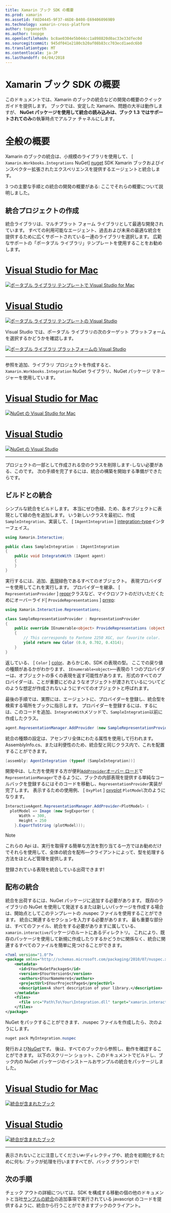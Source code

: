 ```yaml
---
title: Xamarin ブック SDK の概要
ms.prod: xamarin
ms.assetid: FAED4445-9F37-46D8-B408-E694060969B9
ms.technology: xamarin-cross-platform
author: topgenorth
ms.author: toopge
ms.openlocfilehash: bc8ae0304e5b044cc1a898820d0ac33e33dfec0d
ms.sourcegitcommit: 945df041e2180cb20af08b83cc703ecd1aedc6b0
ms.translationtype: MT
ms.contentlocale: ja-JP
ms.lasthandoff: 04/04/2018
---
```

# <a name="getting-started-with-the-xamarin-workbooks-sdk"></a>Xamarin ブック SDK の概要

このドキュメントでは、Xamarin のブックの統合などの開発の概要のクイック ガイドを提供します。 ブックでは、安定した Xamarin、問題の大半は動作しますが、 **NuGet パッケージを使用して統合の読み込みは、ブック 1.3 ではサポートされてのみ**の執筆時点でアルファ チャネルにします。

# <a name="general-overview"></a>全般の概要

Xamarin のブックの統合は、小規模のライブラリを使用して、 [ `Xamarin.Workbooks.Integrations` NuGet] [ nuget] SDK Xamarin ブックおよびインスペクター拡張されたエクスペリエンスを提供するエージェントと統合します。

3 つの主要な手順との統合の開発の概要がある: ここでそれらの概要について説明しました。

## <a name="creating-the-integration-project"></a>統合プロジェクトの作成

統合ライブラリは、マルチプラット フォーム ライブラリとして最適な開発されています。 すべての利用可能なエージェント、過去および未来の最適な統合を提供するために広くサポートされている一連のライブラリを選択します。 広範なサポートの「ポータブル ライブラリ」テンプレートを使用することをお勧めします。

# <a name="visual-studio-for-mactabvsmac"></a>[Visual Studio for Mac](#tab/vsmac)

[![ポータブル ライブラリ テンプレートで Visual Studio for Mac](images/xamarin-studio-pcl.png)](images/xamarin-studio-pcl.png#lightbox)

# <a name="visual-studiotabvswin"></a>[Visual Studio](#tab/vswin)

[![ポータブル ライブラリ テンプレートの Visual Studio](images/visual-studio-pcl.png)](images/visual-studio-pcl.png#lightbox)

Visual Studio では、ポータブル ライブラリの次のターゲット プラットフォームを選択するかどうかを確認します。

[![ポータブル ライブラリ プラットフォームの Visual Studio](images/visual-studio-pcl-platforms.png)](images/visual-studio-pcl-platforms.png#lightbox)

-----

参照を追加、ライブラリ プロジェクトを作成すると、 `Xamarin.Workbooks.Integration` NuGet ライブラリ、NuGet パッケージ マネージャーを使用しています。

# <a name="visual-studio-for-mactabvsmac"></a>[Visual Studio for Mac](#tab/vsmac)

[![NuGet の Visual Studio for Mac](images/xamarin-studio-nuget.png)](images/xamarin-studio-nuget.png#lightbox)

# <a name="visual-studiotabvswin"></a>[Visual Studio](#tab/vswin)

[![NuGet の Visual Studio](images/visual-studio-nuget.png)](images/visual-studio-nuget.png#lightbox)

-----

プロジェクトの一部として作成される空のクラスを削除します-しない必要がある、このです。 次の手順を完了するには、統合の構築を開始する準備ができたらです。

## <a name="building-an-integration"></a>ビルドとの統合

シンプルな統合をビルドします。 本当にぜひ色緑、ため、各オブジェクトに表現として緑の色を追加します。 いう新しいクラスを最初に、作成`SampleIntegration`、実装して、 [ `IAgentIntegration` ] [ integration-type]インターフェイス。

```csharp
using Xamarin.Interactive;

public class SampleIntegration : IAgentIntegration
{
    public void IntegrateWith (IAgent agent)
    {
    }
}
```

実行するには、追加、[表現](~/tools/workbooks/sdk/representations.md)緑色であるすべてのオブジェクト。 表現プロバイダーを使用してこれを実行します。 プロバイダーを継承、 [ `RepresentationProvider` ] [ reppr]クラスなど、マイクロソフトのだけいただくためにオーバーライド[ `ProvideRepresentations` ] [ prrep]:

```csharp
using Xamarin.Interactive.Representations;

class SampleRepresentationProvider : RepresentationProvider
{
    public override IEnumerable<object> ProvideRepresentations (object obj)
    {
        // This corresponds to Pantone 2250 XGC, our favorite color.
        yield return new Color (0.0, 0.702, 0.4314);
    }
}
```

返している、 [ `Color` ] [ color]、あらかじめ、SDK の表現の型。
ここでの戻り値の種類があるかがわかります、 `IEnumerable<object>`&mdash;表現の 1 つのプロバイダーは、オブジェクトの多くの表現を返す可能性があります。 形式のすべてのプロバイダーは、ことが重要にどのようなオブジェクトが渡されているについてどのような想定が作成されないようにすべてのオブジェクトと呼ばれます。

最後の手順では、実際には、エージェントに、プロバイダーを登録し、統合型を検索する場所をブックに指示します。 プロバイダーを登録するには、するには、このコードを追加、`IntegrateWith`メソッドで、`SampleIntegration`以前に作成したクラス。

```csharp
agent.RepresentationManager.AddProvider (new SampleRepresentationProvider ());
```

統合の種類の設定は、アセンブリ全体にわたる属性を使用して行われます。 AssemblyInfo.cs、または利便性のため、統合型と同じクラス内で、これを配置することができます。

```csharp
[assembly: AgentIntegration (typeof (SampleIntegration))]
````

開発中は、した方を使用する方が便利[`AddProvider`オーバー ロード][ addprovider]で`RepresentationManager`できるように、ブックの内部表現を提供する単純なコールバックを登録するにはそのコードを移動し、`RepresentationProvider`実装が完了します。 表示するための使用例、 [ `OxyPlot` ] [ oxyplot] `PlotModel`次のようになります。

```csharp
InteractiveAgent.RepresentationManager.AddProvider<PlotModel> (
  plotModel => Image (new SvgExporter {
      Width = 300,
      Height = 250
    }.ExportToString (plotModel)));
```

> [!NOTE]
> これらの Api は、実行を取得する簡単な方法を割り当てる一方ではお勧めだけでそれらを使用して、全体の統合を配布&mdash;クライアントによって、型を処理する方法をほとんど管理を提供します。

登録されている表現を統合している出荷できます!

## <a name="shipping-your-integration"></a>配布の統合

統合を出荷するには、NuGet パッケージに追加する必要があります。
既存のライブラリの NuGet を使用して発送するまたは新しいパッケージを作成する場合は、開始点としてこのテンプレートの .nuspec ファイルを使用することができます。
統合に関連するセクションを入力する必要があります。 最も重要な部分は、すべてのファイル、統合をする必要がありますに属している、`xamarin.interactive`パッケージのルートにあるディレクトリ。 これにより、既存のパッケージを使用して新規に作成したりするかどうかに関係なく、統合に関連するすべてのファイルを簡単に見つけることができます。

```xml
<?xml version="1.0"?>
<package xmlns="http://schemas.microsoft.com/packaging/2010/07/nuspec.xsd">
    <metadata>
      <id>$YourNuGetPackage$</id>
      <version>$YourVersion$</version>
      <authors>$YourNameHere$</authors>
      <projectUrl>$YourProjectPage$</projectUrl>
      <description>A short description of your library.</description>
    </metadata>
    <files>
      <file src="Path\To\Your\Integration.dll" target="xamarin.interactive" />
    </files>
</package>
```

NuGet をパックすることができます、.nuspec ファイルを作成したら、次のようにします。

```csharp
nuget pack MyIntegration.nuspec
```

発行および[NuGet][nugetorg]です。 後は、すべてのブックから参照し、動作を確認することができます。 以下のスクリーン ショット、このドキュメントでビルドし、ブック内の NuGet パッケージのインストールおサンプルの統合をパッケージしました。

# <a name="visual-studio-for-mactabvsmac"></a>[Visual Studio for Mac](#tab/vsmac)

[![統合が含まれたブック](images/mac-workbooks-integrated.png)](images/mac-workbooks-integrated.png#lightbox)

# <a name="visual-studiotabvswin"></a>[Visual Studio](#tab/vswin)

[![統合が含まれたブック](images/windows-workbooks-integrated.png)](images/windows-workbooks-integrated.png#lightbox)

-----

表示されないことに注意してください`#r`ディレクティブや、統合を初期化するために何も: ブックが処理を行いますすべてが、バック グラウンドで!

## <a name="next-steps"></a>次の手順

チェック アウトの詳細については、SDK を構成する移動の個の他のドキュメントと当社[サンプルの統合](~/tools/workbooks/samples/index.md)の追加事項で実行されている javascript のコードを提供するように、統合から行うことができますブックのクライアント。

[integration-type]: https://developer.xamarin.com/api/type/Xamarin.Interactive.IAgentIntegration/
[repman-api]: https://developer.xamarin.com/api/type/Xamarin.Interactive.Representations.IRepresentationManager/
[color]: https://developer.xamarin.com/api/type/Xamarin.Interactive.Representations.Color/
[xir]: https://developer.xamarin.com/api/namespace/Xamarin.Interactive.Representations/
[reppr]: https://developer.xamarin.com/api/type/Xamarin.Interactive.Representations.RepresentationProvider/
[prrep]: https://developer.xamarin.com/api/member/Xamarin.Interactive.Representations.RepresentationProvider.ProvideRepresentations/p/System.Object/
[nugetorg]: https://nuget.org
[nuget]: https://nuget.org/packages/Xamarin.Workbooks.Integration
[addprovider]: https://developer.xamarin.com/api/member/Xamarin.Interactive.Representations.IRepresentationManager.AddProvider/
[oxyplot]: http://www.oxyplot.org/

